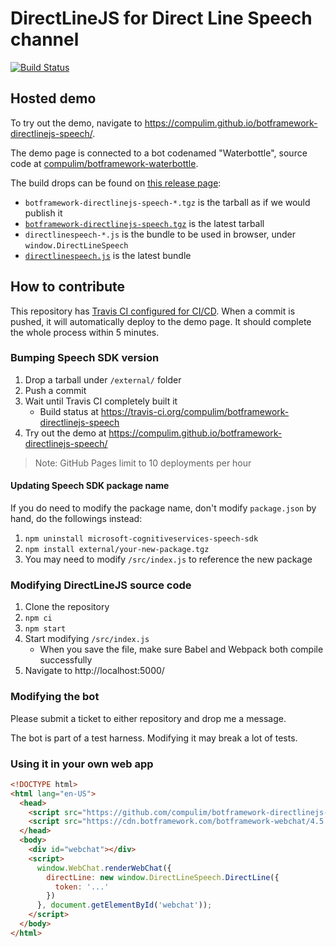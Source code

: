 # DirectLineJS for Direct Line Speech channel

[![Build Status](https://travis-ci.org/compulim/botframework-directlinejs-speech.svg?branch=master)](https://travis-ci.org/compulim/botframework-directlinejs-speech)

## Hosted demo

To try out the demo, navigate to https://compulim.github.io/botframework-directlinejs-speech/.

The demo page is connected to a bot codenamed "Waterbottle", source code at [compulim/botframework-waterbottle](https://github.com/compulim/botframework-waterbottle).

The build drops can be found on [this release page](https://github.com/compulim/botframework-directlinejs-speech/releases/tag/dev):

- `botframework-directlinejs-speech-*.tgz` is the tarball as if we would publish it
- [`botframework-directlinejs-speech.tgz`](https://github.com/compulim/botframework-directlinejs-speech/releases/download/dev/botframework-directlinejs-speech.tgz) is the latest tarball
- `directlinespeech-*.js` is the bundle to be used in browser, under `window.DirectLineSpeech`
- [`directlinespeech.js`](https://github.com/compulim/botframework-directlinejs-speech/releases/download/dev/directlinespeech.js) is the latest bundle

## How to contribute

This repository has [Travis CI configured for CI/CD](https://travis-ci.org/compulim/botframework-directlinejs-speech). When a commit is pushed, it will automatically deploy to the demo page. It should complete the whole process within 5 minutes.

### Bumping Speech SDK version

1. Drop a tarball under `/external/` folder
1. Push a commit
1. Wait until Travis CI completely built it
   - Build status at https://travis-ci.org/compulim/botframework-directlinejs-speech
1. Try out the demo at https://compulim.github.io/botframework-directlinejs-speech/

> Note: GitHub Pages limit to 10 deployments per hour

#### Updating Speech SDK package name

If you do need to modify the package name, don't modify `package.json` by hand, do the followings instead:

1. `npm uninstall microsoft-cognitiveservices-speech-sdk`
1. `npm install external/your-new-package.tgz`
1. You may need to modify `/src/index.js` to reference the new package


### Modifying DirectLineJS source code

1. Clone the repository
1. `npm ci`
1. `npm start`
1. Start modifying `/src/index.js`
   - When you save the file, make sure Babel and Webpack both compile successfully
1. Navigate to http://localhost:5000/

### Modifying the bot

Please submit a ticket to either repository and drop me a message.

The bot is part of a test harness. Modifying it may break a lot of tests.

### Using it in your own web app

```html
<!DOCTYPE html>
<html lang="en-US">
  <head>
    <script src="https://github.com/compulim/botframework-directlinejs-speech/releases/download/dev/directlinespeech.js"></script>
    <script src="https://cdn.botframework.com/botframework-webchat/4.5.2/webchat.js"></script>
  </head>
  <body>
    <div id="webchat"></div>
    <script>
      window.WebChat.renderWebChat({
        directLine: new window.DirectLineSpeech.DirectLine({
          token: '...'
        })
      }, document.getElementById('webchat'));
    </script>
  </body>
</html>
```
